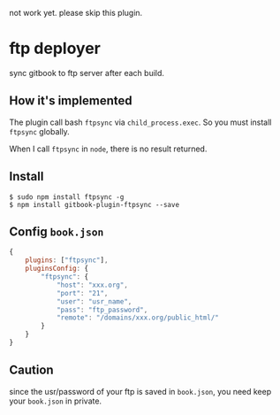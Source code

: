 not work yet. please skip this plugin.

# ftp deployer

sync gitbook to ftp server after each build.

## How it's implemented

The plugin call bash `ftpsync` via `child_process.exec`. So you must install `ftpsync` globally.

When I call `ftpsync` in `node`, there is no result returned.


## Install

```
$ sudo npm install ftpsync -g
$ npm install gitbook-plugin-ftpsync --save
```

## Config `book.json`

```js
{
    plugins: ["ftpsync"],
    pluginsConfig: {
        "ftpsync": {
            "host": "xxx.org",
            "port": "21",
            "user": "usr_name",                              
            "pass": "ftp_password",                                 
            "remote": "/domains/xxx.org/public_html/"
        } 
    }
}
```

## Caution

since the usr/password of your ftp is saved in `book.json`, you need keep your `book.json` in private.
